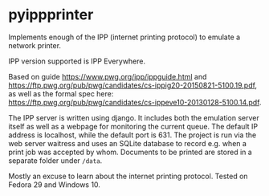 # pyippprinter
Implements enough of the IPP (internet printing protocol) to emulate a network printer.

IPP version supported is IPP Everywhere.

Based on guide https://www.pwg.org/ipp/ippguide.html and https://ftp.pwg.org/pub/pwg/candidates/cs-ippig20-20150821-5100.19.pdf, as well as the formal spec here: https://ftp.pwg.org/pub/pwg/candidates/cs-ippeve10-20130128-5100.14.pdf.

The IPP server is written using django. It includes both the emulation server itself as well as a webpage for  monitoring the current queue. The default IP address is localhost, while the default port is 631. The project is run via the  web server waitress and uses an  SQLite database to record e.g. when a print job was accepted by whom. Documents to be printed are stored in a separate folder under `/data`. 


Mostly an excuse to learn about the internet printing protocol. Tested on Fedora 29 and Windows 10.
